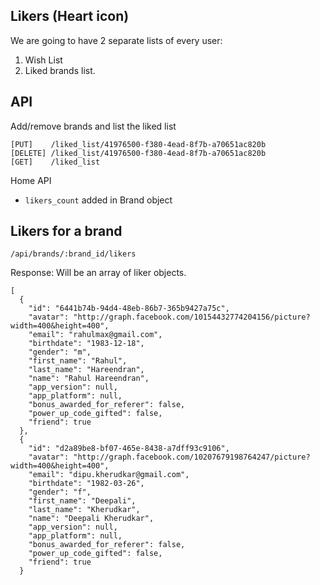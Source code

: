 Likers (Heart icon)
------

We are going to have 2 separate lists of every user:

1. Wish List
2. Liked brands list.

API 
---

Add/remove brands and list the liked list

```
[PUT]    /liked_list/41976500-f380-4ead-8f7b-a70651ac820b
[DELETE] /liked_list/41976500-f380-4ead-8f7b-a70651ac820b
[GET]    /liked_list
```

Home API

- `likers_count` added in Brand object

Likers for a brand
------------------

```
/api/brands/:brand_id/likers
```

Response: Will be an array of liker objects. 

```
[
  {
    "id": "6441b74b-94d4-48eb-86b7-365b9427a75c",
    "avatar": "http://graph.facebook.com/10154432774204156/picture?width=400&height=400",
    "email": "rahulmax@gmail.com",
    "birthdate": "1983-12-18",
    "gender": "m",
    "first_name": "Rahul",
    "last_name": "Hareendran",
    "name": "Rahul Hareendran",
    "app_version": null,
    "app_platform": null,
    "bonus_awarded_for_referer": false,
    "power_up_code_gifted": false,
    "friend": true
  },
  {
    "id": "d2a89be8-bf07-465e-8438-a7dff93c9106",
    "avatar": "http://graph.facebook.com/10207679198764247/picture?width=400&height=400",
    "email": "dipu.kherudkar@gmail.com",
    "birthdate": "1982-03-26",
    "gender": "f",
    "first_name": "Deepali",
    "last_name": "Kherudkar",
    "name": "Deepali Kherudkar",
    "app_version": null,
    "app_platform": null,
    "bonus_awarded_for_referer": false,
    "power_up_code_gifted": false,
    "friend": true
  }
```

